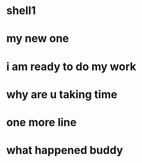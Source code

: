 # shell1
# my new one
# i am ready to do my work

# why are u taking time

# one more line
# what happened buddy
